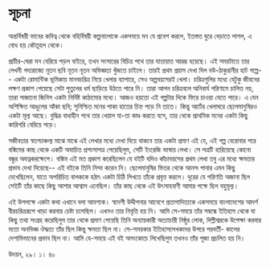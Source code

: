 # সূচনা

অন্তর্বিষয়ী ভাবের কবিত্ব থেকে বহির্বিষয়ী কল্পনালোকে একসময়ে মন যে প্রবেশ করলে, ইতস্তত ঘুরে বেড়াতে লাগল, এ বোধ হয় কৌতূহল থেকে।

প্রাচীর-ঘেরা মন বেরিয়ে পড়ল বাইরে, তখন সংসারের বিচিত্র পথে তার যাতায়াত আরম্ভ হয়েছে। এই সময়টাতে তার লেখনী গদ্যরাজ্যে নূতন ছবি নূতন নূতন অভিজ্ঞতা খুঁজতে চাইলে। তারই প্রথম প্রয়াস দেখা দিল বউ-ঠাকুরানীর হাট গল্পে-- একটা রোমান্টিক ভূমিকায় মানবচরিত্র নিয়ে খেলার ব্যাপারে, সেও অল্পবয়সেরই খেলা। চরিত্রগুলির মধ্যে যেটুকু জীবনের লক্ষণ প্রকাশ পেয়েছে সেটা পুতুলের ধর্ম ছাড়িয়ে উঠতে পারে নি। তারা আপন চরিত্রবলে অনিবার্য পরিণামে চালিত নয়, তারা সাজানো জিনিস একটা নির্দিষ্ট কাঠামোর মধ্যে। আজও হয়তো এই গল্পটার দিকে ফিরে চাওয়া যেতে পারে। এ যেন অশিক্ষিত আঙুলের আঁকা ছবি; সুনিশ্চিত মনের পাকা হাতের চিহ্ন পড়ে নি তাতে। কিন্তু আর্টের খেলাঘরে ছেলেমানুষিরও একটা মূল্য আছে। বুদ্ধির বাধাহীন পথে তার খেয়াল যা-তা কাণ্ড করতে বসে, তার থেকে প্রাথমিক মনের একটা কিছু কারিগরি বেরিয়ে পড়ে।

সজীবতার স্বতশ্চাঞ্চল্য মাঝে মাঝে এই লেখার মধ্যে দেখা দিয়ে থাকবে তার একটা প্রমাণ এই যে, এই গল্প বেরোবার পরে বঙ্কিমের কাছ থেকে একটি অযাচিত প্রশংসাপত্র পেয়েছিলুম, সেটি ইংরেজি ভাষায় লেখা। সে পত্রটি হারিয়েছে কোনো বন্ধুর অযত্নকরক্ষেপে। বঙ্কিম এই মত প্রকাশ করেছিলেন যে বইটি যদিও কাঁচাবয়সের প্রথম লেখা তবু এর মধ্যে ক্ষমতার প্রভাব দেখা দিয়েছে-- এই বইকে তিনি নিন্দা করেন নি। ছেলেমানুষির ভিতর থেকে আনন্দ পাবার এমন কিছু দেখেছিলেন, যাতে অপরিচিত বালককে হঠাৎ একটা চিঠি লিখতে তাঁকে প্রবৃত্ত করলে। দূরের যে পরিণতি অজানা ছিল সেইটি তাঁর কাছে কিছু আশার আশ্বাস এনেছিল। তাঁর কাছ থেকে এই উৎসাহবাণী আমার পক্ষে ছিল বহুমূল্য।

এই উপলক্ষে একটা কথা এখানে বলা আবশ্যক। স্বদেশী উদ্দীপনার আবেগে প্রতাপাদিত্যকে একসময়ে বাংলাদেশের আদর্শ বীরচরিত্ররূপে খাড়া করবার চেষ্টা চলেছিল। এখনও তার নিবৃত্তি হয় নি। আমি সে-সময়ে তাঁর সম্বন্ধে ইতিহাস থেকে যা কিছু তথ্য সংগ্রহ করেছিলুম তার থেকে প্রমাণ পেয়েছি তিনি অন্যায়কারী অত্যাচারী নিষ্ঠুর লোক, দিল্লীশ্বরকে উপেক্ষা করবার মতো অনভিজ্ঞ ঔদ্ধত্য তাঁর ছিল কিন্তু ক্ষমতা ছিল না। সে-সময়কার ইতিহাসলেখকদের উপরে পরবর্তী- কালের দেশাভিমানের প্রভাব ছিল না। আমি যে-সময়ে এই বই অসংকোচে লিখেছিলুম তখনও তাঁর পূজা প্রচলিত হয় নি।

উদয়ন, ২৯। ১। ৪০
